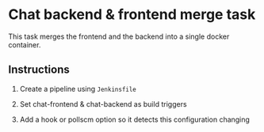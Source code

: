 # Chat backend & frontend merge task

This task merges the frontend and the backend into a single docker container.

## Instructions

1. Create a pipeline using `Jenkinsfile`

2. Set chat-frontend & chat-backend as build triggers
   
3. Add a hook or pollscm option so it detects this configuration changing